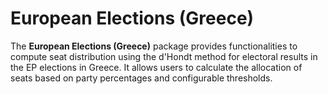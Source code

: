 # European Elections (Greece)
The <strong>European Elections (Greece)</strong> package provides functionalities to compute seat distribution using the d'Hondt method for electoral results in the EP elections in Greece. It allows users to calculate the allocation of seats based on party percentages and configurable thresholds.